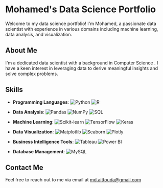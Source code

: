 # Mohamed's Data Science Portfolio

Welcome to my data science portfolio! I'm Mohamed, a passionate data scientist with experience in various domains including machine learning, data analysis, and visualization.

## About Me

I'm a dedicated data scientist with a background in Computer Science . I have a keen interest in leveraging data to derive meaningful insights and solve complex problems.

## Skills

- **Programming Languages**: 
  ![Python](https://img.shields.io/badge/-Python-3776AB?style=flat-square&logo=python&logoColor=white)
  ![R](https://img.shields.io/badge/-R-276DC3?style=flat-square&logo=R&logoColor=white)

- **Data Analysis**: 
  ![Pandas](https://img.shields.io/badge/-Pandas-150458?style=flat-square&logo=pandas&logoColor=white)
  ![NumPy](https://img.shields.io/badge/-NumPy-013243?style=flat-square&logo=numpy&logoColor=white)
  ![SQL](https://img.shields.io/badge/-SQL-003B57?style=flat-square&logo=sql&logoColor=white)

- **Machine Learning**: 
  ![Scikit-learn](https://img.shields.io/badge/-Scikit_learn-F7931E?style=flat-square&logo=scikit-learn&logoColor=white)
  ![TensorFlow](https://img.shields.io/badge/-TensorFlow-FF6F00?style=flat-square&logo=tensorflow&logoColor=white)
  ![Keras](https://img.shields.io/badge/-Keras-D00000?style=flat-square&logo=keras&logoColor=white)

- **Data Visualization**: 
  ![Matplotlib](https://img.shields.io/badge/-Matplotlib-3776AB?style=flat-square&logo=python&logoColor=white)
  ![Seaborn](https://img.shields.io/badge/-Seaborn-007ACC?style=flat-square&logo=seaborn&logoColor=white)
  ![Plotly](https://img.shields.io/badge/-Plotly-3F4F75?style=flat-square&logo=plotly&logoColor=white)

 - **Business Intelligence Tools**: 
  ![Tableau](https://img.shields.io/badge/-Tableau-E97627?style=flat-square&logo=tableau&logoColor=white)
  ![Power BI](https://img.shields.io/badge/-Power_BI-F2C811?style=flat-square&logo=powerbi&logoColor=white)

- **Database Management**: 
  ![MySQL](https://img.shields.io/badge/-MySQL-4479A1?style=flat-square&logo=mysql&logoColor=white)


## Contact Me

Feel free to reach out to me via email at [md.aittouda@gmail.com](mailto:md.aittouda@gmail.com)



